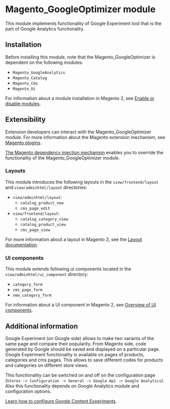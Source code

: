 # Magento_GoogleOptimizer module

This module implements functionality of Google Experiment tool that is the part of Google Analytics functionality.

## Installation

Before installing this module, note that the Magento_GoogleOptimizer is dependent on the following modules:

- `Magento_GoogleAnalytics`
- `Magento_Catalog`
- `Magento_Cms`
- `Magento_Ui`

For information about a module installation in Magento 2, see [Enable or disable modules](https://experienceleague.adobe.com/docs/commerce-operations/installation-guide/tutorials/manage-modules.html).

## Extensibility

Extension developers can interact with the Magento_GoogleOptimizer module. For more information about the Magento extension mechanism, see [Magento plugins](https://developer.adobe.com/commerce/php/development/components/plugins/).

[The Magento dependency injection mechanism](https://developer.adobe.com/commerce/php/development/components/dependency-injection/) enables you to override the functionality of the Magento_GoogleOptimizer module.

### Layouts

This module introduces the following layouts in the `view/frontend/layout` and `view/adminhtml/layout` directories:
- `view/adminhtml/layout`:
    - `catalog_product_new`
    - `cms_page_edit`
- `view/frontend/layout`:
    - `catalog_category_view`
    - `catalog_product_view`
    - `cms_page_view`

For more information about a layout in Magento 2, see the [Layout documentation](https://developer.adobe.com/commerce/frontend-core/guide/layouts/).

### UI components

This module extends following ui components located in the `view/adminhtml/ui_component` directory:
- `category_form`
- `cms_page_form`
- `new_category_form`

For information about a UI component in Magento 2, see [Overview of UI components](https://developer.adobe.com/commerce/frontend-core/ui-components/).

## Additional information 

Google Experiment (on Google side) allows to make two variants of the same page and compare their popularity.
From Magento side, code generated by Google should be saved and displayed on a particular page.
Google Experiment functionality is available on pages of products, categories and cms pages.
This allows to save different codes for products and categories on different store views.

This functionality can be switched on and off on the configuration page (`Stores -> Configuration -> General -> Google Api -> Google Analytics`).
Also this functionality depends on Google Analytics module and configuration options.

[Learn how to configure Google Content Experiments](https://experienceleague.adobe.com/docs/commerce-admin/marketing/google-tools/google-content-experiments.html).
